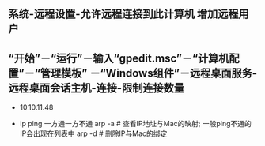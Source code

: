 ## 系统-远程设置-允许远程连接到此计算机 增加远程用户
## “开始”－“运行”－输入“gpedit.msc”－“计算机配置”－“管理模板” －“Windows组件”－远程桌面服务-远程桌面会话主机-连接-限制连接数量

- 10.10.11.48

- ip ping 一方通一方不通
	arp -a          # 查看IP地址与Mac的映射; 一般ping不通的IP会出现在列表中
	arp -d          # 删除IP与Mac的绑定